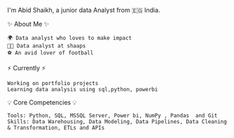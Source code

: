 I'm Abid Shaikh, a junior data Analyst from 🇪🇬 India.

✨ About Me ✨

    🌍 Data analyst who loves to make impact
    👨‍💻 Data analyst at shaaps
    ⚽ An avid lover of football

⚡️ Currently ⚡️

    Working on portfolio projects
    Learning data analysis using sql,python, powerbi 

💡 Core Competencies 💡

    Tools: Python, SQL, MSSQL Server, Power bi, NumPy , Pandas  and Git
    Skills: Data Warehousing, Data Modeling, Data Pipelines, Data Cleaning & Transformation, ETLs and APIs

